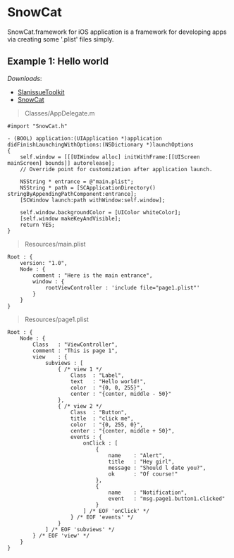 # SnowCat

SnowCat.framework for iOS application
is a framework for developing apps via creating some '.plist' files simply.

## Example 1: Hello world

*Downloads*:
* [SlanissueToolkit](https://github.com/moky/slanissue-ios/archive/master.zip)
* [SnowCat](https://github.com/moky/snowcat-ios/archive/master.zip)

> Classes/AppDelegate.m

	#import "SnowCat.h"
	
	- (BOOL) application:(UIApplication *)application didFinishLaunchingWithOptions:(NSDictionary *)launchOptions
	{
		self.window = [[[UIWindow alloc] initWithFrame:[[UIScreen mainScreen] bounds]] autorelease];
		// Override point for customization after application launch.
		
		NSString * entrance = @"main.plist";
		NSString * path = [SCApplicationDirectory() stringByAppendingPathComponent:entrance];
		[SCWindow launch:path withWindow:self.window];
		
		self.window.backgroundColor = [UIColor whiteColor];
		[self.window makeKeyAndVisible];
		return YES;
	}

> Resources/main.plist

	Root : {
		version: "1.0",
		Node : {
			comment : "Here is the main entrance",
			window : {
				rootViewController : 'include file="page1.plist"'
			}
		}
	}

> Resources/page1.plist

	Root : {
		Node : {
			Class   : "ViewController",
			comment : "This is page 1",
			view    : {
				subviews : [
					{ /* view 1 */
						Class  : "Label",
						text   : "Hello world!",
						color  : "{0, 0, 255}",
						center : "{center, middle - 50}"
					},
					{ /* view 2 */
						Class  : "Button",
						title  : "click me",
						color  : "{0, 255, 0}",
						center : "{center, middle + 50}",
						events : {
							onClick : [
								{
									name    : "Alert",
									title   : "Hey girl",
									message : "Should l date you?",
									ok      : "Of course!"
								},
								{
									name    : "Notification",
									event   : "msg.page1.button1.clicked"
								}
							] /* EOF 'onClick' */
						} /* EOF 'events' */
					}
				] /* EOF 'subviews' */
			} /* EOF 'view' */
		}
	}
